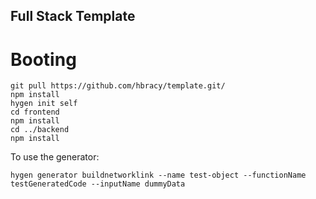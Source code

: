 ## Full Stack Template
# Booting
```shell
git pull https://github.com/hbracy/template.git/
npm install
hygen init self
cd frontend
npm install
cd ../backend
npm install
```

To use the generator:
```shell
hygen generator buildnetworklink --name test-object --functionName testGeneratedCode --inputName dummyData
```

